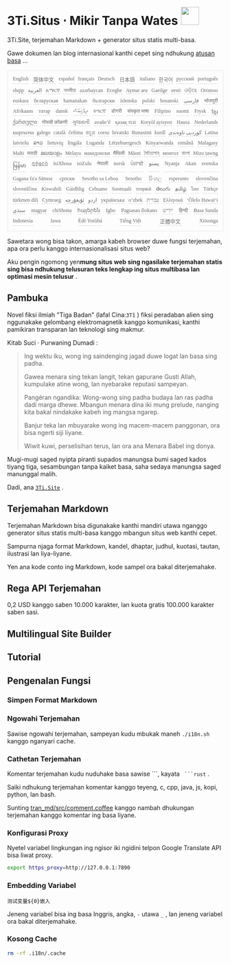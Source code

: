 <h1 style="justify-content:space-between">3Ti.Situs ⋅ Mikir Tanpa Wates <img src="//i-01.eu.org/3Ti/logo.svg" style="user-select:none;margin-top:-1px;width:42px"></h1>

3Ti.Site, terjemahan Markdown + generator situs statis multi-basa.

Gawe dokumen lan blog internasional kanthi cepet sing ndhukung [atusan basa](https://github.com/i18n-site/node/blob/main/lang/src/index.js) ...

<pre class="langli" style="display:flex;flex-wrap:wrap;background:transparent;border:1px solid #eee;font-size:12px;box-shadow:0 0 3px inset #eee;padding:12px 5px 4px 12px;justify-content:space-between;"><style>pre.langli i{font-weight:300;font-family:s;margin-right:7px;margin-bottom:8px;font-style:normal;color:#666;border-bottom:1px dashed #ccc;}</style><i>English</i><i> 简体中文 </i><i>español</i><i>français</i><i>Deutsch</i><i> 日本語 </i><i>italiano</i><i>한국어</i><i>русский</i><i>português</i><i>shqip</i><i>‫العربية‬</i><i>አማርኛ</i><i>অসমীয়া</i><i>azərbaycan</i><i>Eʋegbe</i><i>Aymar aru</i><i>Gaeilge</i><i>eesti</i><i>ଓଡ଼ିଆ</i><i>Oromoo</i><i>euskara</i><i>беларуская</i><i>bamanakan</i><i>български</i><i>íslenska</i><i>polski</i><i>bosanski</i><i>‫فارسی‬</i><i>भोजपुरी</i><i>Afrikaans</i><i>татар</i><i>dansk</i><i>‫ދިވެހިބަސް‬</i><i>ትግርኛ</i><i>डोगरी</i><i>संस्कृत भाषा</i><i>Filipino</i><i>suomi</i><i>Frysk</i><i>ខ្មែរ</i><i>ქართული</i><i>गोंयची कोंकणी</i><i>ગુજરાતી</i><i>avañe’ẽ</i><i>қазақ тілі</i><i>Kreyòl ayisyen</i><i>Hausa</i><i>Nederlands</i><i>кыргызча</i><i>galego</i><i>català</i><i>čeština</i><i>ಕನ್ನಡ</i><i>corsu</i><i>hrvatski</i><i>Runasimi</i><i>kurdî</i><i>‫کوردیی ناوەندی‬</i><i>Latina</i><i>latviešu</i><i>ລາວ</i><i>lietuvių</i><i>lingála</i><i>Luganda</i><i>Lëtzebuergesch</i><i>Kinyarwanda</i><i>română</i><i>Malagasy</i><i>Malti</i><i>मराठी</i><i>മലയാളം</i><i>Melayu</i><i>македонски</i><i>मैथिली</i><i>Māori</i><i>মৈতৈলোন্</i><i>монгол</i><i>বাংলা</i><i>Mizo ṭawng</i><i>မြန်မာ</i><i>𞄀𞄄𞄰𞄩𞄍𞄜𞄰</i><i>IsiXhosa</i><i>isiZulu</i><i>नेपाली</i><i>norsk</i><i>ਪੰਜਾਬੀ</i><i>‫پښتو‬</i><i>Nyanja</i><i>Akan</i><i>svenska</i><i>Gagana fa'a Sāmoa</i><i>српски</i><i>Sesotho sa Leboa</i><i>Sesotho</i><i>සිංහල</i><i>esperanto</i><i>slovenčina</i><i>slovenščina</i><i>Kiswahili</i><i>Gàidhlig</i><i>Cebuano</i><i>Soomaali</i><i>тоҷикӣ</i><i>తెలుగు</i><i>தமிழ்</i><i>ไทย</i><i>Türkçe</i><i>türkmen dili</i><i>Cymraeg</i><i>‫ئۇيغۇرچە‬</i><i>‫اردو‬</i><i>українська</i><i>o‘zbek</i><i>‫עברית‬</i><i>Ελληνικά</i><i>ʻŌlelo Hawaiʻi</i><i>‫سنڌي‬</i><i>magyar</i><i>chiShona</i><i>հայերեն</i><i>Igbo</i><i>Pagsasao Ilokano</i><i>‫ייִדיש‬</i><i>हिन्दी</i><i>Basa Sunda</i><i>Indonesia</i><i>Jawa</i><i>Èdè Yorùbá</i><i>Tiếng Việt</i><i> 正體中文 </i><i>Xitsonga</i></pre>

Sawetara wong bisa takon, amarga kabeh browser duwe fungsi terjemahan, apa ora perlu kanggo internasionalisasi situs web?

Aku pengin ngomong yen**mung situs web sing ngasilake terjemahan statis sing bisa ndhukung telusuran teks lengkap ing situs multibasa lan optimasi mesin telusur** .

## Pambuka

Novel fiksi ilmiah &quot;Tiga Badan&quot; (lafal Cina:`3Tǐ` ) fiksi peradaban alien sing nggunakake gelombang elektromagnetik kanggo komunikasi, kanthi pamikiran transparan lan teknologi sing makmur.

Kitab Suci · Purwaning Dumadi :

> Ing wektu iku, wong ing saindenging jagad duwe logat lan basa sing padha.
>
> Gawea menara sing tekan langit, tekan gapurane Gusti Allah, kumpulake atine wong, lan nyebarake reputasi sampeyan.
>
> Pangéran ngandika: Wong-wong sing padha budaya lan ras padha dadi marga dhewe. Mbangun menara dina iki mung prelude, nanging kita bakal nindakake kabeh ing mangsa ngarep.
>
> Banjur teka lan mbuyarake wong ing macem-macem panggonan, ora bisa ngerti siji liyane.
>
> Wiwit kuwi, perselisihan terus, lan ora ana Menara Babel ing donya.

Mugi-mugi saged nyipta piranti supados manungsa bumi saged kados tiyang tiga, sesambungan tanpa kaiket basa, saha sedaya manungsa saged manunggal malih.

Dadi, ana [`3Ti.Site`](//3Ti.Site) .

## Terjemahan Markdown

Terjemahan Markdown bisa digunakake kanthi mandiri utawa nganggo generator situs statis multi-basa kanggo mbangun situs web kanthi cepet.

Sampurna njaga format Markdown, kandel, dhaptar, judhul, kuotasi, tautan, ilustrasi lan liya-liyane.

Yen ana kode conto ing Markdown, kode sampel ora bakal diterjemahake.

## Rega API Terjemahan

0,2 USD kanggo saben 10.000 karakter, lan kuota gratis 100.000 karakter saben sasi.

## Multilingual Site Builder

## Tutorial

## Pengenalan Fungsi

### Simpen Format Markdown

### Ngowahi Terjemahan

Sawise ngowahi terjemahan, sampeyan kudu mbukak maneh `./i18n.sh` kanggo nganyari cache.

### Cathetan Terjemahan

Komentar terjemahan kudu nuduhake basa sawise \```, kayata ` ```rust` .

Saiki ndhukung terjemahan komentar kanggo teyeng, c, cpp, java, js, kopi, python, lan bash.

Sunting [tran_md/src/comment.coffee](https://github.com/i18n-site/node/blob/main/tran_md/src/comment.coffee) kanggo nambah dhukungan terjemahan kanggo komentar ing basa liyane.

### Konfigurasi Proxy

Nyetel variabel lingkungan ing ngisor iki ngidini telpon Google Translate API bisa liwat proxy.

```bash
export https_proxy=http://127.0.0.1:7890
```

### Embedding Variabel

```
测试变量${0}嵌入
```

Jeneng variabel bisa ing basa Inggris, angka, `-` utawa `_` , lan jeneng variabel ora bakal diterjemahake.

### Kosong Cache

```bash
rm -rf .i18n/.cache
```
